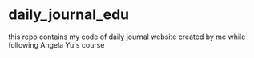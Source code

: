 # daily_journal_edu

this repo contains my code of daily journal website created by me while following Angela Yu's course 
